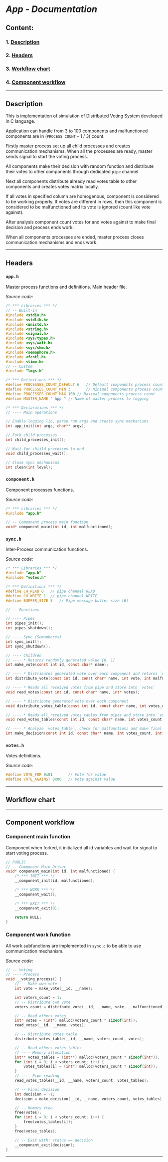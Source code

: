 # ***App - Documentation***

## **Content:**

### 1. [Description](#description)

### 2. [Headers](#headers)

### 3. [Workflow chart](#workflow-chart)

### 4. [Component workflow](component-workflow)

---

## **Description**

This is implementation of simulation of Distributed Voting System developed in C language.

Application can handle from 3 to 100 components and malfunctioned components are in (`PROCESS COUNT` - 1 / 3) count.

Firstly master process set up all child processes and creates communication mechanisms. When all the processes are ready, master sends signal to start the voting process.

All components make their decision with random function and distribute their votes to other components through dedicated `pipe` channel.

Next all components distribute already read votes table to other components and creates votes matrix locally.

If all votes in specified column are homogenous, component is considered to be working properly. If votes are different in rows, then this component is considered to be malfunctioned and its vote is ignored (count like vote against).

After analysis component count votes for and votes against to make final decision and process ends work.

When all components processes are ended, master process closes communication mechanisms and ends work.

---

## **Headers**

### `app.h`

Master process functions and definitions. Main header file.

*Source code:*

``` c
/* *** Libraries *** */
// -- Built-in
#include <stdio.h>
#include <stdlib.h>
#include <unistd.h>
#include <string.h>
#include <signal.h>
#include <sys/types.h>
#include <sys/wait.h>
#include <sys/shm.h>
#include <semaphore.h>
#include <fcntl.h>
#include <time.h>
// -- Custom
#include "logs.h"

/* *** Definitions *** */
#define PROCESSES_COUNT_DEFAULT 6   // Default components process count
#define PROCESSES_COUNT_MIN 3       // Minimal components process count
#define PROCESSES_COUNT_MAX 100 // Maximal components process count
#define MASTER_NAME " App " // Name of master process to logging

/* *** Declarations *** */
// ---- Main operations

// Enable logging lib, parse run args and create sync mechanisms
int app_init(int argc, char** argv);

// Fork child processes
int child_processes_init();

// Wait for chiild processes to end
void child_processes_wait();

// Close sync mechanisms
int clean(int level);
```

### `component.h`

Component processes functions.

*Source code:*

``` c
/* *** Libraries *** */
#include "app.h"

// -- Component process main function
void* component_main(int id, int malfunctioned);
```

### `sync.h`

Inter-Process communication functions.

*Source code:*

``` c
/* *** Libraries *** */
#include "app.h"
#include "votes.h"

/* *** Definitions *** */
#define CH_READ 0   // pipe channel READ
#define CH_WRITE 1  // pipe channel WRITE
#define BUFFER_SIZE 5   // Pipe message buffer size [B]

// -- Functions

// ---- Pipes
int pipes_init();
int pipes_shutdown();

// ---- Sync (Semaphores)
int sync_init();
int sync_shutdown();

// ---- Children
// ---- * Returns randomly generated value [0, 1]
int make_vote(const int id, const char* name);

// ---- * Distributes generated vote over each component and returns `voter_count`
int distribute_vote(const int id, const char* name, int vote, int malfunctioned);

// ---- * Reads all received votes from pipe and store into `votes`
void read_votes(const int id, const char* name, int* votes);

// ---- * Distribute generated vote over each component
void distribute_votes_table(const int id, const char* name, int votes_count, int* votes_table);

// ---- * Reads all received votes tables from pipes and store into `votes_tables`
void read_votes_tables(const int id, const char* name, int votes_count, int** votes_tables);

// ---- * Analyze `votes_table`, check for malfunctions and make final decision
int make_decision(const int id, const char* name, int votes_count, int** votes_tables);
```

### `votes.h`

Votes definitions.

*Source code:*

``` c
#define VOTE_FOR 0x01       // Vote for value
#define VOTE_AGAINST 0x00   // Vote against value
```

---

## **Workflow chart**

---

## **Component workflow**

### Component main function

Component when forked, it initialized all id variables and wait for signal to start voting process.

``` c
// PUBLIC
// -- Component Main Driver
void* component_main(int id, int malfunctioned) {
    /* *** INIT *** */
    __component_init(id, malfunctioned);

    /* *** WORK *** */
    __component_wait();

    /* *** EXIT *** */
    __component_exit(0);

    return NULL;
}
```

### Component work function

All work subfunctions are implemented in `sync.c` to be able to use communication mechanism.

*Source code:*

``` c
// -- Voting
// ---- Process
void __voting_process() {
    // -- Make own vote
    int vote = make_vote(__id, __name);

    int voters_count = 1;
    // -- Distribute own vote
    voters_count = distribute_vote(__id, __name, vote, __malfunctioned);

    // -- Read others votes
    int* votes = (int*) malloc(voters_count * sizeof(int));
    read_votes(__id, __name, votes);

    // -- Distribute votes table
    distribute_votes_table(__id, __name, voters_count, votes);

    // -- Read others votes tables
    // ---- Memory allocation
    int** votes_tables = (int**) malloc(voters_count * sizeof(int*));
    for (int i = 0; i < voters_count; i++) {
        votes_tables[i] = (int*) malloc(voters_count * sizeof(int));
    }
    // ---- Pipe reading
    read_votes_tables(__id, __name, voters_count, votes_tables);

    // -- Final decision
    int decision = -1;
    decision = make_decision(__id, __name, voters_count, votes_tables);

    // -- Memory free
    free(votes);
    for (int i = 0; i < voters_count; i++) {
        free(votes_tables[i]);
    }
    free(votes_tables);

    // -- Exit with: status == decision
    __component_exit(decision);
}
```

---
